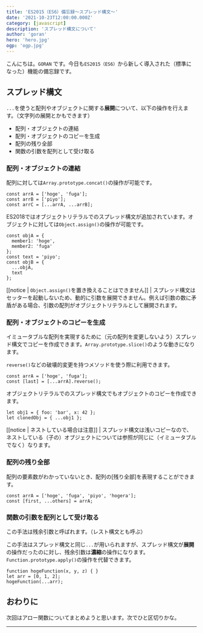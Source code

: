 ```yaml
---
title: 'ES2015（ES6）備忘録〜スプレッド構文〜'
date: '2021-10-23T12:00:00.000Z'
category: [javascript]
description: 'スプレッド構文について'
author: 'goran'
hero: 'hero.jpg'
ogp: 'ogp.jpg'
---
```


こんにちは。`GORAN` です。今日も`ES2015（ES6）`から新しく導入された（標準になった）機能の備忘録です。

## スプレッド構文
`...`を使うと配列やオブジェクトに関する**展開**について、以下の操作を行えます。（文字列の展開とかもできます）

- 配列・オブジェクトの連結
- 配列・オブジェクトのコピーを生成
- 配列の残り全部
- 関数の引数を配列として受け取る

### 配列・オブジェクトの連結
配列に対しては`Array.prototype.concat()`の操作が可能です。
```js:title=配列
const arrA = ['hoge', 'fuga'];
const arrB = ['piyo'];
const arrC = [...arrA, ...arrB];
```

ES2018ではオブジェクトリテラルでのスプレッド構文が追加されています。オブジェクトに対しては`Object.assign()`の操作が可能です。
```js:title=オブジェクト
const objA = {
  member1: 'hoge',
  member2: 'fuga'
};
const text = 'piyo';
const objB = {
  ...objA,
  text
};
```

[[notice | `Object.assign()`を置き換えることはできません]]
| スプレッド構文はセッターを起動しないため、動的に引数を展開できません。例えば引数の数に矛盾がある場合、引数の配列がオブジェクトリテラルとして展開されます。

### 配列・オブジェクトのコピーを生成
イミュータブルな配列を実現するために（元の配列を変更しないよう）スプレッド構文でコピーを作成できます。`Array.prototype.slice()`のような動きになります。

`reverse()`などの破壊的変更を持つメソッドを使う際に利用できます。
```js:title=配列
const arrA = ['hoge', 'fuga'];
const [last] = [...arrA].reverse();
```

オブジェクトリテラルでのスプレッド構文でもオブジェクトのコピーを作成できます。
```js:title=オブジェクト
let obj1 = { foo: 'bar', x: 42 };
let clonedObj = { ...obj1 };
```

[[notice | ネストしている場合は注意]]
| スプレッド構文は浅いコピーなので、ネストしている（子の）オブジェクトについては参照が同じに（イミュータブルでなく）なります。

### 配列の残り全部
配列の要素数がわかっていないとき、配列の[残り全部]を表現することができます。
```js:title=配列
const arrA = ['hoge', 'fuga', 'piyo', 'hogera'];
const [first, ...others] = arrA;
```

### 関数の引数を配列として受け取る
この手法は残余引数と呼ばれます。（レスト構文とも呼ぶ）

この手法はスプレッド構文と同じ`...`が用いられますが、スプレッド構文が**展開**の操作だったのに対し、残余引数は**濃縮**の操作になります。`Function.prototype.apply()`の操作を代替できます。
```js:title=残余引数
function hogeFunction(x, y, z) { }
let arr = [0, 1, 2];
hogeFunction(...arr);
```

## おわりに
次回はアロー関数についてまとめようと思います。次でひと区切りかな。

---